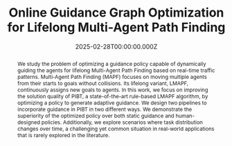 ---
title: "Online Guidance Graph Optimization for Lifelong Multi-Agent Path Finding"

# Publication type.
# Legend: 0 = Uncategorized; 1 = Conference paper; 2 = Journal article;
# 3 = Preprint / Working Paper; 4 = Report; 5 = Book; 6 = Book section;
# 7 = Thesis; 8 = Patent
publication_types:
  - "1"

# Authors
# If you created a profile for a user (e.g. the default `admin` user), write the username (folder name) here
# and it will be replaced with their full name and linked to their profile.
authors:
  - Hongzhi Zang$^U$
  - admin
  - He Jiang
  - Zhe Chen
  - Daniel Harabor
  - Peter J. Stuckey
  - Jiaoyang Li

# # Author notes (optional)
author_notes:
  - Equal contribution
  - Equal contribution

# Publication name and optional abbreviated publication name.
publication: "In *Proceedings of the AAAI Conference on Artificial Intelligence (AAAI), Feb 27-Mar 04, Philadelphia, PA, USA*"

abstract: We study the problem of optimizing a guidance policy capable of dynamically guiding the agents for lifelong Multi-Agent Path Finding based on real-time traffic patterns. Multi-Agent Path Finding (MAPF) focuses on moving multiple agents from their starts to goals without collisions. Its lifelong variant, LMAPF, continuously assigns new goals to agents. In this work, we focus on improving the solution quality of PIBT, a state-of-the-art rule-based LMAPF algorithm, by optimizing a policy to generate adaptive guidance. We design two pipelines to incorporate guidance in PIBT in two different ways. We demonstrate the superiority of the optimized policy over both static guidance and human-designed policies. Additionally, we explore scenarios where task distribution changes over time, a challenging yet common situation in real-world applications that is rarely explored in the literature.

# Summary. An optional shortened abstract.
# summary: Lorem ipsum dolor sit amet, consectetur adipiscing elit. Duis posuere tellus ac convallis placerat. Proin tincidunt magna sed ex sollicitudin condimentum.

# Is this paper is draft?
draft: false

# Display this page in the Featured widget?
featured: false

links:
  - name: Website
    url: https://sites.google.com/view/onlineggo

# extra links
url_pdf: "https://arxiv.org/pdf/2411.16506"
url_code: "https://github.com/zanghz21/OnlineGGO"
url_dataset: ""
url_poster: "https://drive.google.com/file/d/1Cwy9v44roCINx8Kry6aGkYrkUwaQM0FD/view?usp=drive_link"
url_project: ""
url_slides: "https://1drv.ms/p/c/6847b8d033285874/ERkuhW00_gZIjOZTdimgkmsB6VJpSYd3cytN_WjWjJkVMg?e=r2GSqO"
url_source: ""
url_video: "https://drive.google.com/file/d/1d35gmt18vlJ3XKdJwzmxlKv9JeASLLsc/view?t=291"

# Featured image
# To use, add an image named `featured.jpg/png` to your page's folder.
image:
  filename: featured
  focal_point: Smart
  preview_only: false

# Associated Projects (optional).
#   Associate this publication with one or more of your projects.
#   Simply enter your project's folder or file name without extension.
#   E.g. `internal-project` references `content/project/internal-project/index.md`.
#   Otherwise, set `projects: []`.
# projects:
# - "content/project/nrikids/index.md"

# Slides (optional).
#   Associate this publication with Markdown slides.
#   Simply enter your slide deck's filename without extension.
#   E.g. `slides: "example"` references `content/slides/example/index.md`.
#   Otherwise, set `slides: ""`.
# slides: example

date: 2025-02-28T00:00:00.000Z
doi: 10.1609/aaai.v39i14.33614

profile: false
share: false
show_date: false
# design:
# css_class:
# css_style: ".article-metadata {font-size: 25px;}"
---